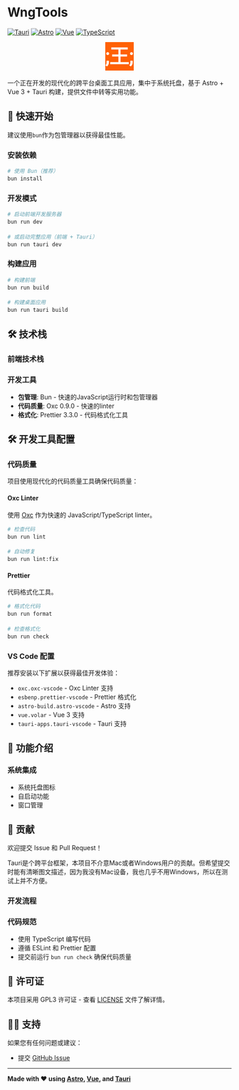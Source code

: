 # WngTools

[![Tauri](https://img.shields.io/badge/Tauri-2.8.3-orange)](https://tauri.app/)
[![Astro](https://img.shields.io/badge/Astro-5.13.3-blue)](https://astro.build/)
[![Vue](https://img.shields.io/badge/Vue-3.5.21-green)](https://vuejs.org/)
[![TypeScript](https://img.shields.io/badge/TypeScript-5.x-blue)](https://www.typescriptlang.org/)

<div align="center">

![icon](src-tauri/icons/64x64.png)

</div>

一个正在开发的现代化的跨平台桌面工具应用，集中于系统托盘，基于 Astro + Vue 3 +
Tauri 构建，提供文件中转等实用功能。

## 🚀 快速开始

建议使用`bun`作为包管理器以获得最佳性能。

### 安装依赖

```bash
# 使用 Bun（推荐）
bun install

```

### 开发模式

```bash
# 启动前端开发服务器
bun run dev

# 或启动完整应用（前端 + Tauri）
bun run tauri dev
```

### 构建应用

```bash
# 构建前端
bun run build

# 构建桌面应用
bun run tauri build
```

## 🛠️ 技术栈

### 前端技术栈

### 开发工具

- **包管理**: Bun - 快速的JavaScript运行时和包管理器
- **代码质量**: Oxc 0.9.0 - 快速的linter
- **格式化**: Prettier 3.3.0 - 代码格式化工具

## 🛠️ 开发工具配置

### 代码质量

项目使用现代化的代码质量工具确保代码质量：

#### Oxc Linter

使用 [Oxc](https://oxc.rs/) 作为快速的 JavaScript/TypeScript linter。

```bash
# 检查代码
bun run lint

# 自动修复
bun run lint:fix
```

#### Prettier

代码格式化工具。

```bash
# 格式化代码
bun run format

# 检查格式化
bun run check
```

### VS Code 配置

推荐安装以下扩展以获得最佳开发体验：

- `oxc.oxc-vscode` - Oxc Linter 支持
- `esbenp.prettier-vscode` - Prettier 格式化
- `astro-build.astro-vscode` - Astro 支持
- `vue.volar` - Vue 3 支持
- `tauri-apps.tauri-vscode` - Tauri 支持

## 🎯 功能介绍

### 系统集成

- 系统托盘图标
- 自启动功能
- 窗口管理

## 🤝 贡献

欢迎提交 Issue 和 Pull Request！

Tauri是个跨平台框架，本项目不介意Mac或者Windows用户的贡献。但希望提交时能有清晰图文描述，因为我没有Mac设备，我也几乎不用Windows，所以在测试上并不方便。

### 开发流程

### 代码规范

- 使用 TypeScript 编写代码
- 遵循 ESLint 和 Prettier 配置
- 提交前运行 `bun run check` 确保代码质量

## 📄 许可证

本项目采用 GPL3 许可证 - 查看 [LICENSE](LICENSE) 文件了解详情。

## 🙋‍♂️ 支持

如果您有任何问题或建议：

- 提交 [GitHub Issue](https://github.com/xingwangzhe/wngtools/issues)

---

**Made with ❤️ using [Astro](https://astro.build/), [Vue](https://vuejs.org/),
and [Tauri](https://tauri.app/)**
